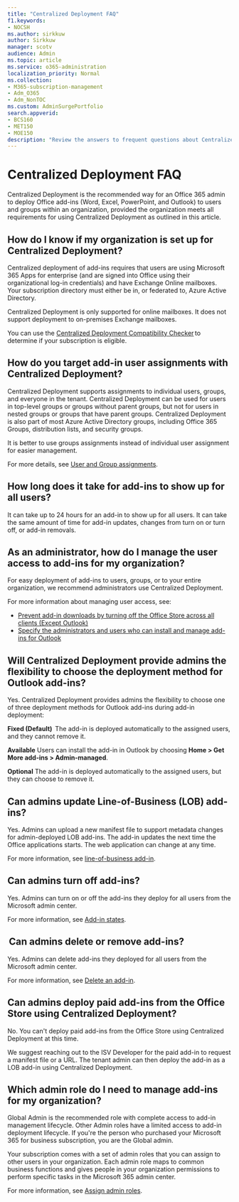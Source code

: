 ```yaml
---
title: "Centralized Deployment FAQ"
f1.keywords:
- NOCSH
ms.author: sirkkuw
author: Sirkkuw
manager: scotv
audience: Admin
ms.topic: article
ms.service: o365-administration
localization_priority: Normal
ms.collection: 
- M365-subscription-management 
- Adm_O365
- Adm_NonTOC
ms.custom: AdminSurgePortfolio
search.appverid:
- BCS160
- MET150
- MOE150
description: "Review the answers to frequent questions about Centralized Deployment from the Microsoft 365 admin center."
---
```


# Centralized Deployment FAQ

Centralized Deployment is the recommended way for an Office 365 admin to deploy Office add-ins (Word, Excel, PowerPoint, and Outlook) to users and groups within an organization, provided the organization meets all requirements for using Centralized Deployment as outlined in this article.   
  
## How do I know if my organization is set up for Centralized Deployment?  

Centralized deployment of add-ins requires that users are using Microsoft 365 Apps for enterprise (and are signed into Office using their organizational log-in credentials) and have Exchange Online mailboxes. Your subscription directory must either be in, or federated to, Azure Active Directory.  
 
Centralized Deployment is only supported for online mailboxes. It does not support deployment to on-premises Exchange mailboxes.

You can use the [Centralized Deployment Compatibility Checker](centralized-deployment-of-add-ins.md#centralized-deployment-compatibility-checker) to determine if your subscription is eligible. 
  
## How do you target add-in user assignments with Centralized Deployment?  

Centralized Deployment supports assignments to individual users, groups, and everyone in the tenant. Centralized Deployment can be used for users in top-level groups or groups without parent groups, but not for users in nested groups or groups that have parent groups. Centralized Deployment is also part of most Azure Active Directory groups, including Office 365 Groups, distribution lists, and security groups.  

It is better to use groups assignments instead of individual user assignment for easier management.
 
For more details, see [User and Group assignments](./centralized-deployment-of-add-ins.md?view=o365-worldwide#user-and-group-assignments).  
   
## How long does it take for add-ins to show up for all users?  

It can take up to 24 hours for an add-in to show up for all users. It can take the same amount of time for add-in updates, changes from turn on or turn off, or add-in removals. 
  
## As an administrator, how do I manage the user access to add-ins for my organization?

For easy deployment of add-ins to users, groups, or to your entire organization, we recommend administrators use Centralized Deployment.

For more information about managing user access, see:
 - [Prevent add-in downloads by turning off the Office Store across all clients (Except Outlook)](./manage-addins-in-the-admin-center.md#prevent-add-in-downloads-by-turning-off-the-office-store-across-all-clients-except-outlook)
 - [Specify the administrators and users who can install and manage add-ins for Outlook](/Exchange/specify-who-can-install-and-manage-add-ins-2013-help)

## Will Centralized Deployment provide admins the flexibility to choose the deployment method for Outlook add-ins?  

Yes. Centralized Deployment provides admins the flexibility to choose one of three deployment methods for Outlook add-ins during add-in deployment:

**Fixed (Default)**  
The add-in is deployed automatically to the assigned users, and they cannot remove it.  
 
**Available**
Users can install the add-in in Outlook by choosing **Home > Get More add-ins > Admin-managed**.
 
**Optional**
The add-in is deployed automatically to the assigned users, but they can choose to remove it.  
    
## Can admins update Line-of-Business (LOB) add-ins?  

Yes. Admins can upload a new manifest file to support metadata changes for admin-deployed LOB add-ins. The add-in updates the next time the Office applications starts. The web application can change at any time.  
 
For more information, see [line-of-business add-in](./manage-addins-in-the-admin-center.md).  

## Can admins turn off add-ins?  

Yes. Admins can turn on or off the add-ins they deploy for all users from the Microsoft admin center.

For more information, see [Add-in states](./manage-addins-in-the-admin-center.md#add-in-states).  

##  Can admins delete or remove add-ins?

Yes. Admins can delete add-ins they deployed for all users from the Microsoft admin center.

For more information, see [Delete an add-in](./manage-addins-in-the-admin-center.md#delete-an-add-in). 
  
## Can admins deploy paid add-ins from the Office Store using Centralized Deployment? 

No. You can't deploy paid add-ins from the Office Store using Centralized Deployment at this time.  
 
We suggest reaching out to the ISV Developer for the paid add-in to request a manifest file or a URL. The tenant admin can then deploy the add-in as a LOB add-in using Centralized Deployment.
    
## Which admin role do I need to manage add-ins for my organization?  

Global Admin is the recommended role with complete access to add-in management lifecycle. Other Admin roles have a limited access to add-in deployment lifecycle. If you're the person who purchased your Microsoft 365 for business subscription, you are the Global admin. 
 
Your subscription comes with a set of admin roles that you can assign to other users in your organization. Each admin role maps to common business functions and gives people in your organization permissions to perform specific tasks in the Microsoft 365 admin center.  
 
For more information, see [Assign admin roles](../add-users/assign-admin-roles.md?view=o365-worldwide). 